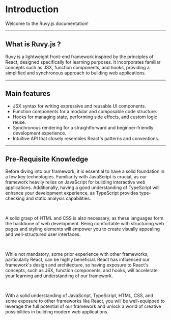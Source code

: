 # Introduction

Welcome to the Ruvy.js documentation!

---

## What is Ruvy.js ?

Ruvy is a lightweight front-end framework inspired by the principles of React, designed specifically for learning purposes. It incorporates familiar concepts such as JSX, function components, and hooks, providing a simplified and synchronous approach to building web applications.

---

## Main features

- JSX syntax for writing expressive and reusable UI components.
- Function components for a modular and composable code structure.
- Hooks for managing state, performing side effects, and custom logic reuse.
- Synchronous rendering for a straightforward and beginner-friendly development experience.
- Intuitive API that closely resembles React's patterns and conventions.

---

## Pre-Requisite Knowledge

Before diving into our framework, it is essential to have a solid foundation in a few key technologies. Familiarity with JavaScript is crucial, as our framework heavily relies on JavaScript for building interactive web applications. Additionally, having a good understanding of TypeScript will enhance your development experience, as TypeScript provides type-checking and static analysis capabilities.

<br/>

A solid grasp of HTML and CSS is also necessary, as these languages form the backbone of web development. Being comfortable with structuring web pages and styling elements will empower you to create visually appealing and well-structured user interfaces.

<br/>

While not mandatory, some prior experience with other frameworks, particularly React, can be highly beneficial. React has influenced our framework's design and architecture, so having exposure to React's concepts, such as JSX, function components, and hooks, will accelerate your learning and understanding of our framework.

<br/>

With a solid understanding of JavaScript, TypeScript, HTML, CSS, and some exposure to other frameworks like React, you will be well-equipped to leverage the full potential of our framework and unlock a world of creative possibilities in building modern web applications.
